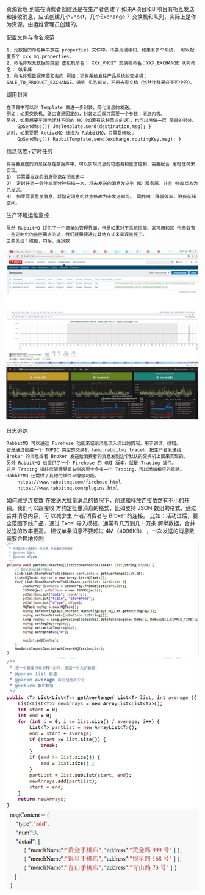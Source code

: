 资源管理 
    到底在消费者创建还是在生产者创建？ 
    如果A项目和B 项目有相互发送和接收消息，应该创建几个vhost，几个Exchange？ 交换机和队列，实际上是作为资源，由运维管理员创建的。 

配置文件与命名规范 

    1、元数据的命名集中放在 properties 文件中，不要用硬编码。如果有多个系统， 可以配置多个 xxx_mq.properties。
    2、命名体现元数据的类型 虚拟机命名： XXX_VHOST 交换机命名：XXX_EXCHANGE 队列命名：_QUEUE 
    3、命名体现数据来源和去向 例如：销售系统发往产品系统的交换机：SALE_TO_PRODUCT_EXCHANGE。做到 见名知义，不用去查文档（当然注释是必不可少的）。


调用封装 

    在项目中可以对 Template 做进一步封装，简化消息的发送。 
    例如：如果交换机、路由键是固定的，封装之后就只需要一个参数：消息内容。
    另外，如果想要平滑地迁移不同的 MQ（如果有这种需求的话），也可以再做一层 简单的封装。 
        GpSendMsg(){ JmsTemplate.send(destination,msg); }
    这时，如果要把 ActiveMQ 替换为 RabbitMQ，只需要修改： 
        GpSendMsg(){ RabbitTemplate.send(exchange,routingKey,msg); }

信息落库+定时任务 

    将需要发送的消息保存在数据库中，可以实现消息的可追溯和重复控制，需要配合 定时任务来实现。 
    1） 将需要发送的消息登记在消息表中
    2） 定时任务一分钟或半分钟扫描一次，将未发送的消息发送到 MQ 服务器，并且 修改状态为已发送。 
    3） 如果需要重发消息，将指定消息的状态修改为未发送即可。 副作用：降低效率，浪费存储空间。

生产环境运维监控 

    虽然 RabbitMQ 提供了一个简单的管理界面，但是如果对于系统性能、高可用和其 他参数有一些定制化的监控需求的话，我们就需要通过其他方式来实现监控了。 
    主要关注：磁盘、内存、连接数
![](img/img_9.png)
![](img/img_10.png)

日志追踪 

    RabbitMQ 可以通过 Firehose 功能来记录消息流入流出的情况，用于调试，排错。 
    它是通过创建一个 TOPIC 类型的交换机（amq.rabbitmq.trace），把生产者发送给 Broker 的消息或者 Broker 发送给消费者的消息发到这个默认的交换机上面来实现的。 
    另外 RabbitMQ 也提供了一个 Firehose 的 GUI 版本，就是 Tracing 插件。 
    启用 Tracing 插件后管理界面右侧选项卡会多一个 Tracing，可以添加相应的策略。 
    RabbitMQ 还提供了其他的插件来增强功能。 
        https://www.rabbitmq.com/firehose.html 
        https://www.rabbitmq.com/plugins.html

如何减少连接数 
    在发送大批量消息的情况下，创建和释放连接依然有不小的开销。我们可以跟接收 方约定批量消息的格式，比如支持 JSON 数组的格式，通过合并消息内容，可
        以减少生 产者/消费者与 Broker 的连接。
    比如：活动过后，要全范围下线产品，通过 Excel 导入模板，通常有几万到几十万条 解绑数据，合并发送的效率更高。 建议单条消息不要超过 4M（4096KB）
        ，一次发送的消息数需要合理地控制
![](img/img_11.png)
![](img/img_12.png)
![](img/img_13.png)



